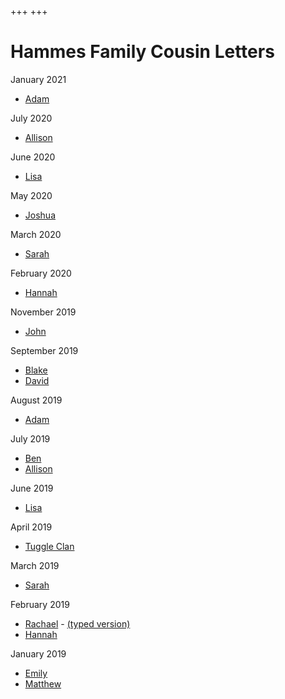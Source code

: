 +++
+++

# Hammes Family Cousin Letters

January 2021

- [Adam](/cousin-letters/2021-01-adam/)

July 2020

- [Allison](/cousin-letters/2020-07%20Allison.pdf)

June 2020

- [Lisa](/cousin-letters/2020-06%20Lisa.pdf)

May 2020

- [Joshua](/cousin-letters/2020-05%20Joshua.pdf)

March 2020

- [Sarah](/cousin-letters/2020-03%20Sarah.pdf)

February 2020

- [Hannah](/cousin-letters/2020-02%20Hannah.pdf)

November 2019

- [John](/cousin-letters/2019-11%20John.pdf)

September 2019

- [Blake](/cousin-letters/2019-09%20Blake.pdf)
- [David](/cousin-letters/2019-09%20David.pdf)

August 2019

- [Adam](/cousin-letters/2019-08%20Adam.pdf)

July 2019

- [Ben](/cousin-letters/2019-07%20Ben.pdf)
- [Allison](/cousin-letters/2019-07%20Allison.pdf)

June 2019

- [Lisa](/cousin-letters/2019-06%20Lisa.pdf)

April 2019

- [Tuggle Clan](/cousin-letters/2019-04%20Tuggle%20Clan.pdf)

March 2019

- [Sarah](/cousin-letters/2019-03%20Sarah.pdf)

February 2019

- [Rachael](/cousin-letters/2019-02%20Rachael.pdf) - [(typed version)](/cousin-letters/2019-02-rachael)
- [Hannah](/cousin-letters/2019-02%20Hannah.pdf)

January 2019

- [Emily](/cousin-letters/2019-01%20Emily.pdf)
- [Matthew](/cousin-letters/2019-01%20Matthew.pdf)
